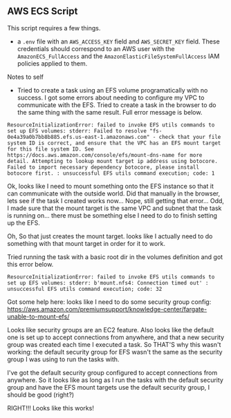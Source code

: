 ## AWS ECS Script

This script requires a few things.

- a `.env` file with an `AWS_ACCESS_KEY` field and `AWS_SECRET_KEY` field. These credentials should correspond to an AWS user with the `AmazonECS_FullAccess` and the `AmazonElasticFileSystemFullAccess` IAM policies applied to them.

Notes to self

- Tried to create a task using an EFS volume programatically with no success. I got some errors about needing to configure my VPC to communicate with the EFS. Tried to create a task in the browser to do the same thing with the same result. Full error message is below.

```
ResourceInitializationError: failed to invoke EFS utils commands to set up EFS volumes: stderr: Failed to resolve "fs-0e4a39a0b7bb8b885.efs.us-east-1.amazonaws.com" - check that your file system ID is correct, and ensure that the VPC has an EFS mount target for this file system ID. See https://docs.aws.amazon.com/console/efs/mount-dns-name for more detail. Attempting to lookup mount target ip address using botocore. Failed to import necessary dependency botocore, please install botocore first. : unsuccessful EFS utils command execution; code: 1
```

Ok, looks like I need to mount something onto the EFS instance so that it can communicate with the outside world. Did that manually in the browser, lets see if the task I created works now... Nope, still getting that error... Odd, I made sure that the mount target is the same VPC and subnet that the task is running on... there must be something else I need to do to finish setting up the EFS.

Oh, So that just creates the mount target. looks like I actually need to do something with that mount target in order for it to work.

Tried running the task with a basic root dir in the volumes definition and got this error below.

```
ResourceInitializationError: failed to invoke EFS utils commands to set up EFS volumes: stderr: b'mount.nfs4: Connection timed out' : unsuccessful EFS utils command execution; code: 32
```

Got some help here: looks like I need to do some security group config:
https://aws.amazon.com/premiumsupport/knowledge-center/fargate-unable-to-mount-efs/

Looks like security groups are an EC2 feature. Also looks like the default one is set up to accept connections from anywhere, and that a new security group was created each time I executed a task. So THAT'S why this wasn't working: the default security group for EFS wasn't the same as the security group I was using to run the tasks with.

I've got the default security group configured to accept connections from anywhere. So it looks like as long as I run the tasks with the default security group and have the EFS mount targets use the default security group, I should be good (right?)

RIGHT!!! Looks like this works!
